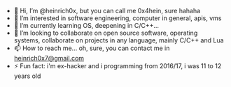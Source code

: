 - 👋 Hi, I’m @heinrich0x, but you can call me 0x4hein, sure hahaha
- 👀 I’m interested in software engineering, computer in general, apis, vms 
- 🌱 I’m currently learning OS, deepening in C/C++...
- 💞️ I’m looking to collaborate on open source software, operating systems, collaborate on projects in any language, mainly C/C++ and Lua
- 📫 How to reach me... oh, sure, you can contact me in heinrich0x7@gmail.com
- ⚡ Fun fact: i'm ex-hacker and i programming from 2016/17, i was 11 to 12 years old

<!---
heinrich0x/heinrich0x is a ✨ special ✨ repository because its `README.md` (this file) appears on your GitHub profile.
You can click the Preview link to take a look at your changes.
--->
